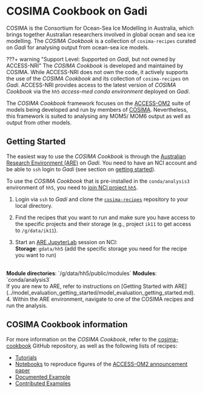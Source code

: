 # COSIMA Cookbook on Gadi


COSIMA is the Consortium for Ocean-Sea Ice Modelling in Australia, which brings together Australian researchers involved in global ocean and sea ice modelling. The <i>COSIMA Cookbook</i> is a collection of `cosima-recipes` curated on <i>Gadi</i> for analysing output from ocean-sea ice models.

???+ warning "Support Level: Supported on <i>Gadi</i>, but not owned by ACCESS-NRI"
    <!-- Who develped the tool? -->
    The <i>COSIMA Cookbook</i> is developed and maintained by COSIMA. While ACCESS-NRI does not own the code, it actively supports the use of the <i>COSIMA Cookbook</i> and its collection of `cosima-recipes` on <i>Gadi</i>. 
    ACCESS-NRI provides access to the latest version of <i>COSIMA Cookbook</i> via the `hh5` <i>access-med conda environment</i> deployed on <i>Gadi</i>.

 The <i>COSIMA Cookbook</i> framework focuses on the [ACCESS-OM2](../../models/configurations/access-om.md) suite of models being developed and run by members of <a href="http://cosima.org.au/" target="_blank">COSIMA</a>. Nevertheless, this framework is suited to analysing any MOM5/ MOM6 output as well as output from other models.

## Getting Started

The easiest way to use the <i>COSIMA Cookbook</i> is through the <a href="https://are.nci.org.au" target="_blank">Australian Research Environment (ARE)</a> on <i>Gadi</i>. You need to have an NCI account and be able to `ssh` login to <i>Gadi</i> (see section on [getting started](../../getting_started/index.md)).

To use the <i>COSIMA Cookbook</i> that is pre-installed in the `conda/analysis3` environment of `hh5`, you need to <a href="https://my.nci.org.au/mancini/project/hh5" target="_blank">join NCI project `hh5`</a>.

1. Login  via `ssh` to <i>Gadi</i> and clone the <a href="https://github.com/COSIMA/cosima-recipes" target="_blank"><code>cosima-recipes</code></a> repository to your local directory.  

2. Find the recipes that you want to run and make sure you have access to the specific projects and their storage (e.g., project `ik11` to get access to `/g/data/ik11`).

3. Start an <a href="https://are.nci.org.au" target="_blank">ARE JupyterLab</a> session on NCI:  
  <b>Storage</b>: `gdata/hh5` (add the specific storage you need for the recipe you want to run)
  <br>
  <b>Module directories</b>: `/g/data/hh5/public/modules`  
  <b>Modules</b>: `conda/analysis3`
  <br>
  If you are new to ARE, refer to instructions on [Getting Started with ARE](../model_evaluation_getting_started/model_evaluation_getting_started.md).
4. Within the ARE environment, navigate to one of the COSIMA recipes and run the analysis.

## COSIMA Cookbook information

For more information on the <i>COSIMA Cookbook</i>, refer to the <a href="https://github.com/COSIMA/cosima-cookbook" target="_blank">cosima-cookbook</a> GitHub repository, as well as the following lists of recipes:

- <a href="https://github.com/COSIMA/cosima-recipes/tree/main/Tutorials" target="_blank">Tutorials</a>
- <a href="https://github.com/COSIMA/cosima-recipes/tree/main/ACCESS-OM2-GMD-Paper-Figs" target="_blank">Notebooks</a> to reproduce figures of the <a href="https://gmd.copernicus.org/articles/13/401/2020/" target="_blank">ACCESS-OM2 announcement paper</a>
- <a href="https://github.com/COSIMA/cosima-recipes/tree/main/DocumentedExamples" target="_blank">Documented Example</a>
- <a href="https://github.com/COSIMA/cosima-recipes/tree/main/ContributedExamples" target="_blank">Contributed Examples</a>

